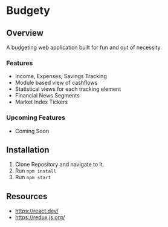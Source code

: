# Budgety

## Overview

A budgeting web application built for fun and out of necessity.

### Features

- Income, Expenses, Savings Tracking
- Module based view of cashflows
- Statistical views for each tracking element
- Financial News Segments
- Market Index Tickers

### Upcoming Features

- Coming Soon

## Installation

1. Clone Repository and navigate to it.
1. Run `npm install`
1. Run `npm start`

## Resources

- https://react.dev/
- https://redux.js.org/
